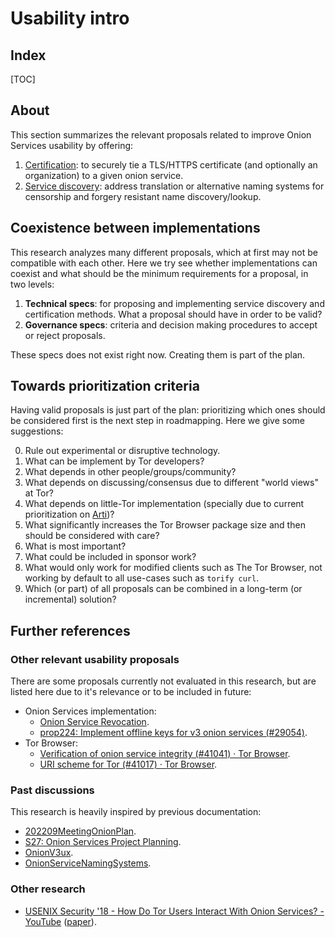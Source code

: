 # Usability intro

## Index

[TOC]

## About

This section summarizes the relevant proposals related to improve Onion
Services usability by offering:

1. [Certification](certificates.md): to
   securely tie a TLS/HTTPS certificate (and optionally an organization) to a
   given onion service.
2. [Service discovery](discovery/README.md): address
   translation or alternative naming systems for censorship and forgery
   resistant name discovery/lookup.

## Coexistence between implementations

This research analyzes many different proposals, which at first may not be
compatible with each other. Here we try see whether implementations can coexist
and what should be the minimum requirements for a proposal, in two levels:

1. **Technical specs**: for proposing and implementing service discovery and
   certification methods. What a proposal should have in order to be valid?
2. **Governance specs**: criteria and decision making procedures to
   accept or reject proposals.

These specs does not exist right now. Creating them is part of the plan.

## Towards prioritization criteria

Having valid proposals is just part of the plan: prioritizing which ones should
be considered first is the next step in roadmapping. Here we give some suggestions:

0. Rule out experimental or disruptive technology.
1. What can be implement by Tor developers?
2. What depends in other people/groups/community?
3. What depends on discussing/consensus due to different "world views" at Tor?
4. What depends on little-Tor implementation (specially due to current
   prioritization on [Arti][])?
5. What significantly increases the Tor Browser package size and then should be
   considered with care?
6. What is most important?
7. What could be included in sponsor work?
8. What would only work for modified clients such as The Tor Browser,
   not working by default to all use-cases such as `torify curl`.
9. Which (or part) of all proposals can be combined in a long-term (or
   incremental) solution?

[Arti]: https://gitlab.torproject.org/tpo/core/arti/

## Further references

### Other relevant usability proposals

There are some proposals currently not evaluated in this research, but are
listed here due to it's relevance or to be included in future:

* Onion Services implementation:
    * [Onion Service Revocation](https://gitlab.torproject.org/tpo/core/torspec/-/issues/87).
    * [prop224: Implement offline keys for v3 onion services (#29054)](https://gitlab.torproject.org/tpo/core/tor/-/issues/29054).
* Tor Browser:
    * [Verification of onion service integrity (#41041) · Tor Browser](https://gitlab.torproject.org/tpo/applications/tor-browser/-/issues/41041).
    * [URI scheme for Tor (#41017) · Tor Browser](https://gitlab.torproject.org/tpo/applications/tor-browser/-/issues/41017).

<!--
### Related issues

* [Organize documentation about Onion Services UX improvements](https://gitlab.torproject.org/tpo/onion-services/onion-support/-/issues/64).
* [Create Onion alias url for torproject.org sites](https://gitlab.torproject.org/tpo/onion-services/onion-support/-/issues/67).
-->

### Past discussions

This research is heavily inspired by previous documentation:

* [202209MeetingOnionPlan](https://gitlab.torproject.org/tpo/team/-/wikis/202209MeetingOnionPlan).
* [S27: Onion Services Project Planning](https://gitlab.torproject.org/tpo/team/-/wikis/meetings/2019/2019Stockholm/Notes/S27).
* [OnionV3ux](https://gitlab.torproject.org/tpo/team/-/wikis/meetings/2018/2018MexicoCity/Notes/OnionV3ux).
* [OnionServiceNamingSystems](https://gitlab.torproject.org/legacy/trac/-/wikis/doc/OnionServiceNamingSystems).

### Other research

* [USENIX Security '18 - How Do Tor Users Interact With Onion Services? - YouTube](https://www.youtube.com/watch?v=MYR4sB3wPOg)
  ([paper](https://nymity.ch/onion-services/pdf/sec18-onion-services.pdf)).
